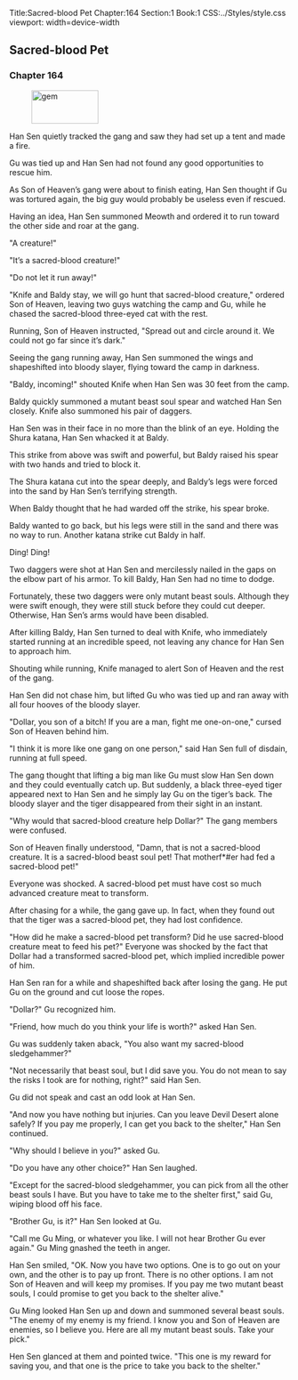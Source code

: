 Title:Sacred-blood Pet 
Chapter:164 
Section:1 
Book:1 
CSS:../Styles/style.css 
viewport: width=device-width
  
## Sacred-blood Pet
### Chapter 164
  
<figure>
	<img src="../Images/gem.gif" alt="gem" id="gem" width="120" height="60" />
</figure>
  

  
Han Sen quietly tracked the gang and saw they had set up a tent and made a fire.

Gu was tied up and Han Sen had not found any good opportunities to rescue him.

As Son of Heaven’s gang were about to finish eating, Han Sen thought if Gu was tortured again, the big guy would probably be useless even if rescued.

Having an idea, Han Sen summoned Meowth and ordered it to run toward the other side and roar at the gang.

"A creature!"

"It’s a sacred-blood creature!"

"Do not let it run away!"

"Knife and Baldy stay, we will go hunt that sacred-blood creature," ordered Son of Heaven, leaving two guys watching the camp and Gu, while he chased the sacred-blood three-eyed cat with the rest.

Running, Son of Heaven instructed, "Spread out and circle around it. We could not go far since it’s dark."

Seeing the gang running away, Han Sen summoned the wings and shapeshifted into bloody slayer, flying toward the camp in darkness.

"Baldy, incoming!" shouted Knife when Han Sen was 30 feet from the camp.

Baldy quickly summoned a mutant beast soul spear and watched Han Sen closely. Knife also summoned his pair of daggers.

Han Sen was in their face in no more than the blink of an eye. Holding the Shura katana, Han Sen whacked it at Baldy.

This strike from above was swift and powerful, but Baldy raised his spear with two hands and tried to block it.

The Shura katana cut into the spear deeply, and Baldy’s legs were forced into the sand by Han Sen’s terrifying strength.

When Baldy thought that he had warded off the strike, his spear broke.

Baldy wanted to go back, but his legs were still in the sand and there was no way to run. Another katana strike cut Baldy in half.

Ding! Ding!

Two daggers were shot at Han Sen and mercilessly nailed in the gaps on the elbow part of his armor. To kill Baldy, Han Sen had no time to dodge.

Fortunately, these two daggers were only mutant beast souls. Although they were swift enough, they were still stuck before they could cut deeper. Otherwise, Han Sen’s arms would have been disabled.

After killing Baldy, Han Sen turned to deal with Knife, who immediately started running at an incredible speed, not leaving any chance for Han Sen to approach him.

Shouting while running, Knife managed to alert Son of Heaven and the rest of the gang.

Han Sen did not chase him, but lifted Gu who was tied up and ran away with all four hooves of the bloody slayer.

"Dollar, you son of a bitch! If you are a man, fight me one-on-one," cursed Son of Heaven behind him.

"I think it is more like one gang on one person," said Han Sen full of disdain, running at full speed.

The gang thought that lifting a big man like Gu must slow Han Sen down and they could eventually catch up. But suddenly, a black three-eyed tiger appeared next to Han Sen and he simply lay Gu on the tiger’s back. The bloody slayer and the tiger disappeared from their sight in an instant.

"Why would that sacred-blood creature help Dollar?" The gang members were confused.

Son of Heaven finally understood, "Damn, that is not a sacred-blood creature. It is a sacred-blood beast soul pet! That motherf*#er had fed a sacred-blood pet!"

Everyone was shocked. A sacred-blood pet must have cost so much advanced creature meat to transform.

After chasing for a while, the gang gave up. In fact, when they found out that the tiger was a sacred-blood pet, they had lost confidence.

"How did he make a sacred-blood pet transform? Did he use sacred-blood creature meat to feed his pet?" Everyone was shocked by the fact that Dollar had a transformed sacred-blood pet, which implied incredible power of him.

Han Sen ran for a while and shapeshifted back after losing the gang. He put Gu on the ground and cut loose the ropes.

"Dollar?" Gu recognized him.

"Friend, how much do you think your life is worth?" asked Han Sen.

Gu was suddenly taken aback, "You also want my sacred-blood sledgehammer?"

"Not necessarily that beast soul, but I did save you. You do not mean to say the risks I took are for nothing, right?" said Han Sen.

Gu did not speak and cast an odd look at Han Sen.

"And now you have nothing but injuries. Can you leave Devil Desert alone safely? If you pay me properly, I can get you back to the shelter," Han Sen continued.

"Why should I believe in you?" asked Gu.

"Do you have any other choice?" Han Sen laughed.

"Except for the sacred-blood sledgehammer, you can pick from all the other beast souls I have. But you have to take me to the shelter first," said Gu, wiping blood off his face.

"Brother Gu, is it?" Han Sen looked at Gu.

"Call me Gu Ming, or whatever you like. I will not hear Brother Gu ever again." Gu Ming gnashed the teeth in anger.

Han Sen smiled, "OK. Now you have two options. One is to go out on your own, and the other is to pay up front. There is no other options. I am not Son of Heaven and will keep my promises. If you pay me two mutant beast souls, I could promise to get you back to the shelter alive."

Gu Ming looked Han Sen up and down and summoned several beast souls. "The enemy of my enemy is my friend. I know you and Son of Heaven are enemies, so I believe you. Here are all my mutant beast souls. Take your pick."

Hen Sen glanced at them and pointed twice. "This one is my reward for saving you, and that one is the price to take you back to the shelter."